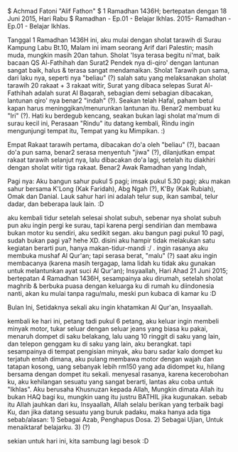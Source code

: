 $ Achmad Fatoni "Alif Fathon"
$ 1 Ramadhan 1436H; bertepatan dengan 18 Juni 2015, Hari Rabu
$ Ramadhan - Ep.01 - Belajar Ikhlas.
2015-
Ramadhan - Ep.01 - Belajar Ikhlas.

Tanggal 1 Ramadhan 1436H ini, aku mulai dengan sholat tarawih di Surau Kampung Labu Bt.10, Malam ini imam seorang Arif dari Palestin; masih muda, mungkin masih 20an tahun. Sholat 'Isya terasa begitu ni'mat, baik bacaan QS Al-Fathihah dan Surat2 Pendek nya di-qiro' dengan lantunan sangat baik, halus & terasa sangat mendamaikan.
Sholat Tarawih pun sama, dari laku nya, seperti nya "beliau" (?) salah satu yang melaksanakan sholat tarawih 20 rakaat + 3 rakaat witir, Surat yang dibaca selepas Surat Al-Fathihah adalah surat Al Baqarah, sebagian demi sebagian dibacakan, lantunan qiro' nya benar2 "indah" (?). Seakan telah Hafal, paham betul kapan harus meninggikan/menurunkan lantunan itu. Benar2 membuat ku "Iri" (?). Hati ku berdegub kencang, seakan bukan lagi sholat ma'mum di surau kecil ini, Perasaan "Rindu" itu datang kembali, Rindu ingin mengunjungi tempat itu, Tempat yang ku Mimpikan. :)

Empat Rakaat tarawih pertama, dibacakan do'a oleh "beliau" (?), bacaan do'a pun sama, benar2 serasa menyentuh "jiwa" (?), dilanjutkan empat rakaat tarawih selanjut nya, lalu dibacakan do'a lagi, setelah itu diakhiri dengan sholat witir tiga rakaat.
Benar2 Awak Ramadhan yang Indah,

Pagi nya: Aku bangun sahur pukul 5 pagi; imsak pukul 5.30 pagi; aku makan sahur bersama K'Long (Kak Faridah), Abg Ngah (?), K'By (Kak Rubiah), Omak dan Danial.
Lauk sahur hari ini adalah telur sup, ikan sambal, telur dadar, dan beberapa lauk lain. :D

aku kembali tidur setelah selesai sholat subuh, sebenar nya sholat subuh pun aku ingin pergi ke surau, tapi karena pergi sendirian dan membawa bukan motor ku sendiri, aku sedikit segan.
aku bangun pagi pukul 10 pagi, sudah bukan pagi ya? hehe XD. disini aku hampir tidak melakukan satu kegiatan berarti pun, hanya makan-tidur-mandi :/ .
ingin rasanya aku membuka mushaf Al Qur'an; tapi serasa berat, "malu" (?) saat aku ingin membacanya (karena masih tergagap, lama lidah ku tidak aku gunakan untuk melantunkan ayat suci Al Qur'an);
Insyaallah, Hari Ahad 21 Juni 2015; bertepatan 4 Ramadhan 1436H, sesampainya aku dirumah, setelah sholat maghrib & berbuka puasa dengan keluarga ku di rumah ku diindonesia nanti, akan ku mulai tanpa ragu/malu, meski pun kubaca di kamar ku :D

Bulan Ini, Setidaknya sekali aku ingin khatamkan Al Qur'an, Insyaallah.

kembali ke hari ini, petang tadi pukul 6 petang, aku keluar ingin membeli minyak motor, tukar seluar dengan seluar jeans yang biasa ku pakai, menaruh dompet di saku belakang, lalu uang 10 ringgit di saku yang lain, dan telepon genggam ku di saku yang lain, aku berangkat. tapi sesampainya di tempat pengisian minyak, aku baru sadar kalo dompet ku terjatuh entah dimana, aku pulang membawa motor dengan wajah dan tatapan kosong, uang sebanyak lebih rm150 yang ada didompet ku, hilang bersama dengan dompet itu sekali. menyesal rasanya, karena kecerobohan ku, aku kehilangan sesuatu yang sangat berarti, lantas aku coba untuk "Ikhlas".
Aku berusaha Khusnuzan kepada Allah, Mungkin dimata Allah itu bukan HAQ bagi ku, mungkin uang itu justru BATHIL jika kugunakan. sebab itu Allah jauhkan dari ku,
Insyaallah, Allah selalu berikan yang terbaik bagi Ku, dan jika datang sesuatu yang buruk padaku, maka hanya ada tiga sebab/alasan: 1) Sebagai Azab, Penghapus Dosa. 2) Sebagai Ujian, Untuk menaiktaraf belajarku. 3) (?)

sekian untuk hari ini, kita sambung lagi besok :D
